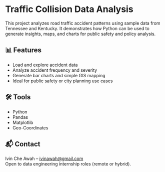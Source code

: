 # Traffic Collision Data Analysis

This project analyzes road traffic accident patterns using sample data from Tennessee and Kentucky. It demonstrates how Python can be used to generate insights, maps, and charts for public safety and policy analysis.

## 📊 Features
- Load and explore accident data
- Analyze accident frequency and severity
- Generate bar charts and simple GIS mapping
- Ideal for public safety or city planning use cases

## 🛠️ Tools
- Python
- Pandas
- Matplotlib
- Geo-Coordinates

## 📬 Contact
Ivin Che Awah – ivinawah@gmail.com  
Open to data engineering internship roles (remote or hybrid).